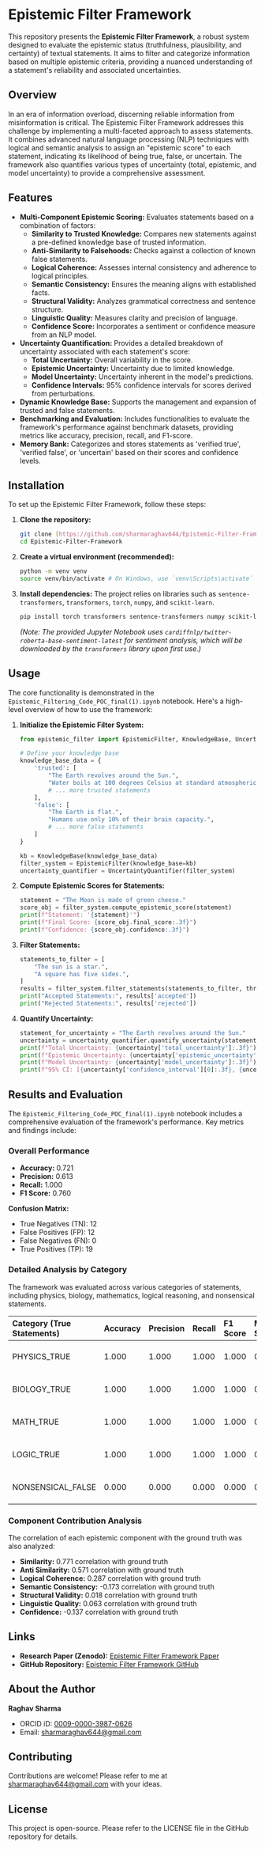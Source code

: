 # Epistemic Filter Framework

This repository presents the **Epistemic Filter Framework**, a robust system designed to evaluate the epistemic status (truthfulness, plausibility, and certainty) of textual statements. It aims to filter and categorize information based on multiple epistemic criteria, providing a nuanced understanding of a statement's reliability and associated uncertainties.

## Overview

In an era of information overload, discerning reliable information from misinformation is critical. The Epistemic Filter Framework addresses this challenge by implementing a multi-faceted approach to assess statements. It combines advanced natural language processing (NLP) techniques with logical and semantic analysis to assign an "epistemic score" to each statement, indicating its likelihood of being true, false, or uncertain. The framework also quantifies various types of uncertainty (total, epistemic, and model uncertainty) to provide a comprehensive assessment.

## Features

* **Multi-Component Epistemic Scoring:** Evaluates statements based on a combination of factors:
    * **Similarity to Trusted Knowledge:** Compares new statements against a pre-defined knowledge base of trusted information.
    * **Anti-Similarity to Falsehoods:** Checks against a collection of known false statements.
    * **Logical Coherence:** Assesses internal consistency and adherence to logical principles.
    * **Semantic Consistency:** Ensures the meaning aligns with established facts.
    * **Structural Validity:** Analyzes grammatical correctness and sentence structure.
    * **Linguistic Quality:** Measures clarity and precision of language.
    * **Confidence Score:** Incorporates a sentiment or confidence measure from an NLP model.
* **Uncertainty Quantification:** Provides a detailed breakdown of uncertainty associated with each statement's score:
    * **Total Uncertainty:** Overall variability in the score.
    * **Epistemic Uncertainty:** Uncertainty due to limited knowledge.
    * **Model Uncertainty:** Uncertainty inherent in the model's predictions.
    * **Confidence Intervals:** 95% confidence intervals for scores derived from perturbations.
* **Dynamic Knowledge Base:** Supports the management and expansion of trusted and false statements.
* **Benchmarking and Evaluation:** Includes functionalities to evaluate the framework's performance against benchmark datasets, providing metrics like accuracy, precision, recall, and F1-score.
* **Memory Bank:** Categorizes and stores statements as 'verified true', 'verified false', or 'uncertain' based on their scores and confidence levels.

## Installation

To set up the Epistemic Filter Framework, follow these steps:

1.  **Clone the repository:**
    ```bash
    git clone [https://github.com/sharmaraghav644/Epistemic-Filter-Framework.git](https://github.com/sharmaraghav644/Epistemic-Filter-Framework.git)
    cd Epistemic-Filter-Framework
    ```
2.  **Create a virtual environment (recommended):**
    ```bash
    python -m venv venv
    source venv/bin/activate # On Windows, use `venv\Scripts\activate`
    ```
3.  **Install dependencies:**
    The project relies on libraries such as `sentence-transformers`, `transformers`, `torch`, `numpy`, and `scikit-learn`.
    ```bash
    pip install torch transformers sentence-transformers numpy scikit-learn
    ```
    *(Note: The provided Jupyter Notebook uses `cardiffnlp/twitter-roberta-base-sentiment-latest` for sentiment analysis, which will be downloaded by the `transformers` library upon first use.)*

## Usage

The core functionality is demonstrated in the `Epistemic_Filtering_Code_POC_final(1).ipynb` notebook. Here's a high-level overview of how to use the framework:

1.  **Initialize the Epistemic Filter System:**
    ```python
    from epistemic_filter import EpistemicFilter, KnowledgeBase, UncertaintyQuantifier
    
    # Define your knowledge base
    knowledge_base_data = {
        'trusted': [
            "The Earth revolves around the Sun.",
            "Water boils at 100 degrees Celsius at standard atmospheric pressure.",
            # ... more trusted statements
        ],
        'false': [
            "The Earth is flat.",
            "Humans use only 10% of their brain capacity.",
            # ... more false statements
        ]
    }
    
    kb = KnowledgeBase(knowledge_base_data)
    filter_system = EpistemicFilter(knowledge_base=kb)
    uncertainty_quantifier = UncertaintyQuantifier(filter_system)
    ```
2.  **Compute Epistemic Scores for Statements:**
    ```python
    statement = "The Moon is made of green cheese."
    score_obj = filter_system.compute_epistemic_score(statement)
    print(f"Statement: '{statement}'")
    print(f"Final Score: {score_obj.final_score:.3f}")
    print(f"Confidence: {score_obj.confidence:.3f}")
    ```
3.  **Filter Statements:**
    ```python
    statements_to_filter = [
        "The sun is a star.",
        "A square has five sides.",
    ]
    results = filter_system.filter_statements(statements_to_filter, threshold=0.5)
    print("Accepted Statements:", results['accepted'])
    print("Rejected Statements:", results['rejected'])
    ```
4.  **Quantify Uncertainty:**
    ```python
    statement_for_uncertainty = "The Earth revolves around the Sun."
    uncertainty = uncertainty_quantifier.quantify_uncertainty(statement_for_uncertainty)
    print(f"Total Uncertainty: {uncertainty['total_uncertainty']:.3f}")
    print(f"Epistemic Uncertainty: {uncertainty['epistemic_uncertainty']:.3f}")
    print(f"Model Uncertainty: {uncertainty['model_uncertainty']:.3f}")
    print(f"95% CI: [{uncertainty['confidence_interval'][0]:.3f}, {uncertainty['confidence_interval'][1]:.3f}]")
    ```

## Results and Evaluation

The `Epistemic_Filtering_Code_POC_final(1).ipynb` notebook includes a comprehensive evaluation of the framework's performance. Key metrics and findings include:

### Overall Performance

* **Accuracy:** 0.721
* **Precision:** 0.613
* **Recall:** 1.000
* **F1 Score:** 0.760

**Confusion Matrix:**
* True Negatives (TN): 12
* False Positives (FP): 12
* False Negatives (FN): 0
* True Positives (TP): 19

### Detailed Analysis by Category

The framework was evaluated across various categories of statements, including physics, biology, mathematics, logical reasoning, and nonsensical statements.

| Category (True Statements) | Accuracy | Precision | Recall | F1 Score | Mean Score | Score Range |
| :------------------------- | :------- | :-------- | :------- | :------- | :--------- | :----------------- |
| PHYSICS_TRUE               | 1.000 | 1.000 | 1.000 | 1.000 | 0.709 | 0.622 - 0.802 |
| BIOLOGY_TRUE               | 1.000 | 1.000 | 1.000 | 1.000 | 0.759 | 0.692 - 0.805 |
| MATH_TRUE                  | 1.000 | 1.000 | 1.000 | 1.000 | 0.730 | 0.672 - 0.825 |
| LOGIC_TRUE                 | 1.000 | 1.000 | 1.000 | 1.000 | 0.748 | 0.693 - 0.796 |
| NONSENSICAL_FALSE          | 0.000 | 0.000 | 0.000 | 0.000 | 0.297 | 0.098 - 0.505 |

### Component Contribution Analysis

The correlation of each epistemic component with the ground truth was also analyzed:

* **Similarity:** 0.771 correlation with ground truth
* **Anti Similarity:** 0.571 correlation with ground truth
* **Logical Coherence:** 0.287 correlation with ground truth
* **Semantic Consistency:** -0.173 correlation with ground truth
* **Structural Validity:** 0.018 correlation with ground truth
* **Linguistic Quality:** 0.063 correlation with ground truth
* **Confidence:** -0.137 correlation with ground truth

## Links

* **Research Paper (Zenodo):** [Epistemic Filter Framework Paper](https://zenodo.org/records/15811822)
* **GitHub Repository:** [Epistemic Filter Framework GitHub](https://github.com/sharmaraghav644/Epistemic-Filter-Framework)

## About the Author

**Raghav Sharma**
* ORCID iD: [0009-0000-3987-0626](https://orcid.org/0009-0000-3987-0626)
* Email: sharmaraghav644@gmail.com

## Contributing

Contributions are welcome! Please refer to me at sharmaraghav644@gmail.com with your ideas.

## License

This project is open-source. Please refer to the LICENSE file in the GitHub repository for details.
